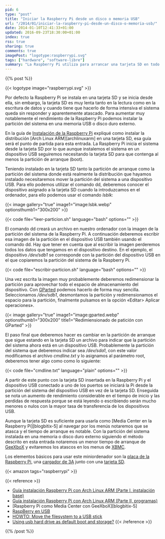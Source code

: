 ```yaml
---
pid: 6
type: "post"
title: "Iniciar la Raspberry Pi desde un disco o memoria USB"
url: "/2014/01/iniciar-la-raspberry-pi-desde-un-disco-o-memoria-usb/"
date: 2014-01-10T12:41:33+01:00
updated: 2016-09-23T18:30:00+01:00
index: true
rss: true
sharing: true
comments: true
imagePost: "logotype:raspberrypi.svg"
tags: ["hardware", "software-libre"]
summary: "La Raspberry Pi utiliza para arrancar una tarjeta SD en todo caso, sin embargo, dada la lentitud de lectura y escritura de esta es recomendable instalar el sistema en una memoria USB o disco duro externo. No es muy complicado y el aumento de rendimiento es notable."
---
```


{{% post %}}

{{< logotype image="raspberrypi.svg" >}}

Por defecto la Raspberry Pi se instala en una tarjeta SD y se inicia desde ella, sin embargo, la tarjeta SD es muy lenta tanto en la lectura como en la escritura de datos y cuando tiene que hacerlo de forma intensiva el sistema queda sin responder y aparentemente atascado. Para aumentar muy notablemente el rendimiento de la Raspberry Pi podemos instalar la partición del sistema en una memoria USB o disco duro externo.

En la guía de [Instalación de la Raspberry Pi](https://elblogdepicodev.blogspot.com.es/2012/06/guia-instalacion-raspberry-pi-con-arch.html) expliqué como instalar la distribución [Arch Linux ARM][archlinuxarm] en una tarjeta SD, esa guía será el punto de partida para esta entrada. La Raspberry Pi inicia el sistema desde la tarjeta SD por lo que aunque instalemos el sistema en un dispositivo USB seguiremos necesitando la tarjeta SD para que contenga al menos la partición de arranque (boot).

Teniendo instalado en la tarjeta SD tanto la partición de arranque como la partición del sistema donde está realmente la distribución que hayamos instalado necesitaremos mover la partición del sistema a una dispositivo USB. Para ello podemos utilizar el comando dd, deberemos conocer el dispositivo asignado a la tarjeta SD cuando la introduzcamos en el ordenador, para ello podemos usar el comando _lsblk_:

{{< image
    gallery="true"
    image1="image:lsbk.webp" optionsthumb1="300x200" >}}

{{< code file="leer-particion.sh" language="bash" options="" >}}

El comando dd creará un archivo en nuestro ordenador con la imagen de la partición del sistema de la Raspberry Pi. A continuación deberemos escribir esa imagen de la partición en el dispositivo USB también usando el comando dd. Hay que tener en cuenta que al escribir la imagen perderemos todos los datos que tengamos en el dispositivo destino. En el ejemplo, el dispositivo _/dev/sdb1_ se corresponde con la partición del dispositivo USB en el que copiaremos la partición del sistema de la Raspberry Pi.

{{< code file="escribir-particion.sh" language="bash" options="" >}}

Una vez escrita la imagen muy probablemente deberemos redimensionar la partición para aprovechar todo el espacio de almacenamiento del dispositivo. Con [GParted](http://gparted.org/) podemos hacerlo de forma muy sencilla. Seleccionamos _/dev/sdb1_, desmontamos la partición y redimensionamos el espacio para la partición, finalmente pulsamos en la opción «Editar> Aplicar operaciones».

{{< image
    gallery="true"
    image1="image:gparted.webp" optionsthumb1="300x200" title1="Redimiensionado de patición con GParted" >}}

El paso final que deberemos hacer es cambiar en la partición de arranque que sigue estando en la tarjeta SD un archivo para indicar que la partición del sistema ahora está en un dispositivo USB. Probablemente la partición del sistema que deberemos indicar sea _/dev/sda1_, con este valor modificamos el archivo _cmdline.txt_ y lo asignamos al parámetro root, deberemos tener algo como como lo siguiente:

{{< code file="cmdline.txt" language="plain" options="" >}}

A partir de este punto con la tarjeta SD insertada en la Raspberry Pi y el dispositivo USB conectado a uno de los puertos se iniciará la Pi desde la partición del sistema del dispositivo USB en vez de la tarjeta SD. Enseguida se nota un aumento de rendimiento considerable en el tiempo de inicio y las perdidas de respuesta porque se está leyendo o escribiendo serán mucho menores o nulos con la mayor tasa de transferencia de los dispositivos USB.

Aunque la tarjeta SD es suficiente para usarla como [Media Center en la Raspberry Pi][blogbitix-5] al navegar por los menús notaremos que se atasca y el tiempo de arranque es notable. Con la partición del sistema instalada en una memoria o disco duro externo siguiendo el método descrito en esta entrada notaremos un menor tiempo de arranque de [GeeXboX](http://www.geexbox.org/) y evitaremos los atascos en los menus de [XBMC](http://xbmc.org/).

Los elementos básicos para usar este miniordenador son la [placa de la Raspberry Pi](https://amzn.to/2cN0d6L), una [cargador de 3A](https://amzn.to/2dfFJT7) junto con una [tarjeta SD](https://amzn.to/2cN0SFi).

{{< amazon
    tags="raspberrypi" >}}

{{< reference >}}
* [Guía instalación Raspberry Pi con Arch Linux ARM (Parte I, instalación base)](https://elblogdepicodev.blogspot.com.es/2012/06/guia-instalacion-raspberry-pi-con-arch.html)
* [Guía instalación Raspberry Pi con Arch Linux ARM (Parte II, programas) ](https://elblogdepicodev.blogspot.com.es/2012/06/guia-instalacion-raspberry-pi-con-arch_22.html)
* [Raspberry Pi como Media Center con GeeXboX][blogbitix-5]
* [RaspBerry en USB](http://www.diverteka.com/?p=580)
* [HOWTO: Move the filesystem to a USB stick](https://www.raspberrypi.org/phpBB3/viewtopic.php?f=29&t=44177)
* [Using usb hard drive as default boot and storage?](https://www.raspberrypi.org/phpBB3/viewtopic.php?f=91&t=9117)
{{< /reference >}}

{{% /post %}}
